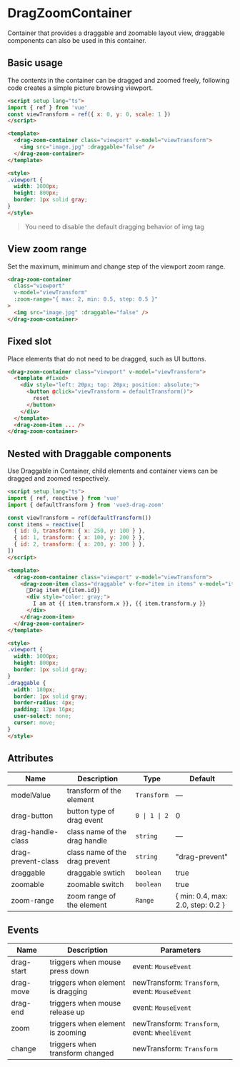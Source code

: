 # DragZoomContainer
Container that provides a draggable and zoomable layout view, draggable components can also be used in this container.

## Basic usage
The contents in the container can be dragged and zoomed freely, following code creates a simple picture browsing viewport.
```html
<script setup lang="ts">
import { ref } from 'vue'
const viewTransform = ref({ x: 0, y: 0, scale: 1 })
</script>

<template>
  <drag-zoom-container class="viewport" v-model="viewTransform">
    <img src="image.jpg" :draggable="false" />
  </drag-zoom-container>
</template>

<style>
.viewport {
  width: 1000px;
  height: 800px;
  border: 1px solid gray;
}
</style>
```
> You need to disable the default dragging behavior of img tag

## View zoom range
Set the maximum, minimum and change step of the viewport zoom range.
```html
<drag-zoom-container
  class="viewport"
  v-model="viewTransform"
  :zoom-range="{ max: 2, min: 0.5, step: 0.5 }"
>
  <img src="image.jpg" :draggable="false" />
</drag-zoom-container>
```

## Fixed slot
Place elements that do not need to be dragged, such as UI buttons.
```html
<drag-zoom-container class="viewport" v-model="viewTransform">
  <template #fixed>
    <div style="left: 20px; top: 20px; position: absolute;">
      <button @click="viewTransform = defaultTransform()">
        reset
      </button>
    </div>
  </template>
  <drag-zoom-item ... />
</drag-zoom-container>
```

## Nested with Draggable components
Use Draggable in Container, child elements and container views can be dragged and zoomed respectively.
```html
<script setup lang="ts">
import { ref, reactive } from 'vue'
import { defaultTransform } from 'vue3-drag-zoom'

const viewTransform = ref(defaultTransform())
const items = reactive([
  { id: 0, transform: { x: 250, y: 100 } },
  { id: 1, transform: { x: 100, y: 200 } },
  { id: 2, transform: { x: 200, y: 300 } },
])
</script>

<template>
  <drag-zoom-container class="viewport" v-model="viewTransform">
    <drag-zoom-item class="draggable" v-for="item in items" v-model="item.transform">
      👋Drag item #{{item.id}}
      <div style="color: gray;">
        I am at {{ item.transform.x }}, {{ item.transform.y }}
      </div>
    </drag-zoom-item>
  </drag-zoom-container>
</template>

<style>
.viewport {
  width: 1000px;
  height: 800px;
  border: 1px solid gray;
}
.draggable {
  width: 180px;
  border: 1px solid gray;
  border-radius: 4px;
  padding: 12px 16px;
  user-select: none;
  cursor: move;
}
</style>
```

## Attributes
|Name|Description|Type|Default|
|---|---|---|---|
|modelValue|transform of the element|`Transform`|—|
|drag-button|button type of drag event|`0 \| 1 \| 2` |0|
|drag-handle-class|class name of the drag handle|`string`|—|
|drag-prevent-class|class name of the drag prevent|`string`|"drag-prevent"|
|draggable|draggable swtich|`boolean`|true|
|zoomable|zoomable switch|`boolean`|true|
|zoom-range|zoom range of the element|`Range`|{ min: 0.4, max: 2.0, step: 0.2 }|

## Events
|Name|Description|Parameters|
|---|---|---|
|drag-start|triggers when mouse press down|event: `MouseEvent`|
|drag-move|triggers when element is dragging|newTransform: `Transform`, event: `MouseEvent`|
|drag-end|triggers when mouse release up|event: `MouseEvent`|
|zoom|triggers when element is zooming|newTransform: `Transform`, event: `WheelEvent`|
|change|triggers when transform changed|newTransform: `Transform`|
